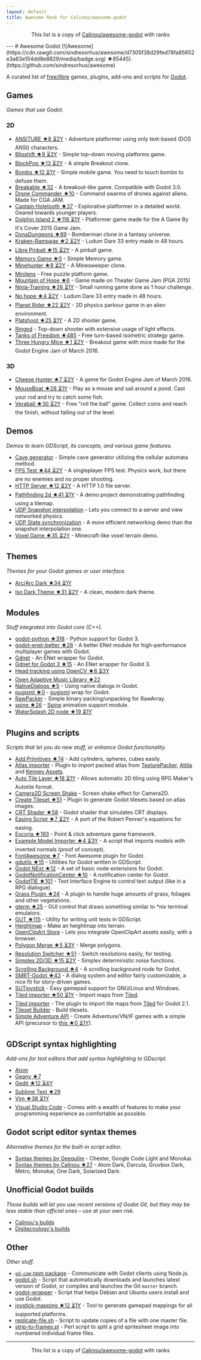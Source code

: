 ```yaml
---
layout: default
title: Awesome Rank for Calinou/awesome-godot
---
```


<p align="center">
	This list is a copy of <a href="https://github.com/Calinou/awesome-godot">Calinou/awesome-godot</a> with ranks
</p>
---
# Awesome Godot [![Awesome](https://cdn.rawgit.com/sindresorhus/awesome/d7305f38d29fed78fa85652e3a63e154dd8e8829/media/badge.svg) ★85445](https://github.com/sindresorhus/awesome)

A curated list of [free/libre](https://gnu.org/philosophy/free-sw.html) games, plugins, add-ons and scripts for [Godot](https://godotengine.org).

## Games

*Games that use Godot.*

### 2D

- [ANSiTURE ★8 ⏳2Y](https://github.com/w84death/ansiture) -  Adventure platformer using only text-based (DOS ANSI) characters.
- [Blipshift ★9 ⏳3Y](https://github.com/wardsky/blipshift) - Simple top-down moving platforms game.
- [BlockPop ★13 ⏳2Y](https://github.com/vnen/blockpop) - A simple Breakout clone.
- [Bombs ★12 ⏳1Y](https://github.com/randyyaj/Bombs) - Simple mobile game. You need to touch bombs to defuse them.
- [Breakable ★32](https://github.com/didier-v/breakable) - A breakout-like game. Compatible with Godot 3.0.
- [Drone Commander ★10](https://github.com/securas/Drone_Commander) - Command swarms of drones against aliens. Made for CGA JAM.
- [Captain Holetooth ★37](https://github.com/Hirnbix/captain-holetooth) - Explorative platformer in a detailed world. Geared towards younger players.
- [Dolphin Island 2 ★118 ⏳1Y](https://github.com/janmarcano/Dolphin-Island-2) - Platformer game made for the A Game By It's Cover 2015 Game Jam.
- [DynaDungeons ★89](https://github.com/akien-mga/dynadungeons) - Bomberman clone in a fantasy universe.
- [Kraken-Rampage ★2 ⏳2Y](https://github.com/randyyaj/Kraken-Rampage) - Ludum Dare 33 entry made in 48 hours.
- [Libre Pinball ★15 ⏳2Y](https://github.com/Calinou/libre-pinball) - A pinball game.
- [Memory Game ★0](https://github.com/Tzoop/MemoryGame) - Simple Memory game.
- [Minehunter ★8 ⏳2Y](https://github.com/genete/Minehunter) - A Minesweeper clone.
- [Minilens](http://kobuge-games.github.io/minilens/) - Free puzzle platform game.
- [Mountain of Hope ★6](https://github.com/w84death/mountain-of-hope) - Game made on Theater Game Jam (PGA 2015)
- [Ninja-Training ★26 ⏳1Y](https://github.com/KOBUGE-Games/Ninja-Training) - Small running game done as 1 hour challenge.
- [No hope ★4 ⏳2Y](https://github.com/sergicollado/no_hope_LD33) - Ludum Dare 33 entry made in 48 hours.
- [Planet Rider ★22 ⏳2Y](https://github.com/FEDE0D/Planet-Rider) - 2D physics parkour game in an alien environment.
- [Platshoot ★25 ⏳1Y](https://github.com/Calinou/platshoot) - A 2D shooter game.
- [Ringed](https://github.com/KOBUGE-Games/ringed) - Top-down shooter with extensive usage of light effects.
- [Tanks of Freedom ★485](https://github.com/w84death/Tanks-of-Freedom) - Free turn-based isometric strategy game.
- [Three Hungry Mice ★1 ⏳2Y](https://github.com/delstuff/threeHungryMice) - Breakout game with mice made for the Godot Engine Jam of March 2016.

### 3D

- [Cheese Hunter ★7 ⏳2Y](https://github.com/khairul169/cheese-hunter) - A game for Godot Engine Jam of March 2016.
- [MouseBoat ★28 ⏳1Y](https://github.com/CowThing/MouseBoat) - Play as a mouse and sail around a pond. Cast your rod and try to catch some fish.
- [Veraball ★30 ⏳2Y](https://github.com/Veraball/veraball) - Free "roll the ball" game. Collect coins and reach the finish, without falling out of the level.

## Demos

*Demos to learn GDScript, its concepts, and various game features.*

- [Cave generator](https://gitlab.com/TeddyDD/Godot-Cave-Generato) - Simple cave generator utilizing the cellular automata method.
- [FPS Test ★44 ⏳2Y](https://github.com/Calinou/fps-test) - A singleplayer FPS test. Physics work, but there are no enemies and no proper shooting.
- [HTTP Server ★12 ⏳2Y](https://github.com/KOBUGE-Games/godot-httpd) - A HTTP 1.0 file server.
- [Pathfinding 2d ★41 ⏳1Y](https://github.com/FEDE0D/godot-pathfinding2d-demo) - A demo project demonstrating pathfinding using a tilemap.
- [UDP Snapshot interpolation](https://github.com/jrimclean/godot-snapshot-interpolation-demo) - Lets you connect to a server and view networked physics.
- [UDP State synchronization](https://github.com/jrimclean/godot-state-sync-demo) - A more efficient networking demo than the snapshot interpolation one.
- [Voxel Game ★35 ⏳2Y](https://github.com/toger5/Godot-Voxel-Game-MineCraftClone) - Minecraft-like voxel terrain demo.

## Themes

*Themes for your Godot games or user interface.*

- [Arc/Arc Dark ★34 ⏳1Y](https://github.com/Geequlim/godot-themes)
- [Iso Dark Theme ★31 ⏳2Y](https://github.com/GalanCM/Iso-Themes) - A clean, modern dark theme.

## Modules

*Stuff integrated into Godot core (C++).*

- [godot-python ★318](https://github.com/touilleMan/godot-python) - Python support for Godot 3.
- [godot-enet-better ★26](https://github.com/Faless/godot-enet-better) - A better ENet module for high-performance multiplayer games with Godot.
- [Gdnet](https://github.com/jrimclean/gdnet) - An ENet wrapper for Godot.
- [Gdnet for Godot 3 ★15](https://github.com/PerduGames/gdnet3) - An ENet wrapper for Godot 3.
- [Head tracking using OpenCV ★8 ⏳3Y](https://github.com/antarktikali/godot-opencv-gpu-perspective)
- [Open Adaptive Music Library ★22](https://github.com/oamldev/oamlGodotModule)
- [NativeDialogs ★5](https://github.com/GodotExplorer/NativeDialogs) - Using native dialogs in Godot.
- [pugixml ★0](https://github.com/GodotExplorer/pugixml) - [pugixml](https://pugixml.org/) wrap for Godot.
- [RawPacker](https://github.com/jrimclean/rawpacker) - Simple binary packing/unpacking for RawArray.
- [spine ★26](https://github.com/GodotExplorer/spine) - [Spine](http://esotericsoftware.com/) animation support module.
- [WaterSplash 2D node ★19 ⏳1Y](https://github.com/laverneth/WaterSplash)

## Plugins and scripts

*Scripts that let you do new stuff, or enhance Godot functionality.*

- [Add Primitives ★74](https://github.com/TheHX/add_primitives) - Add cylinders, spheres, cubes easily.
- [Atlas importer](https://github.com/Geequlim/godot-code/tree/master/addons/atlas_importer) - Plugin to import packed atlas from [TexturePacker](https://www.codeandweb.com/texturepacker), [Attila](https://github.com/r-lyeh/attila) and [Kenney Assets](https://kenney.nl/assets).
- [Auto Tile Layer ★18 ⏳1Y](https://github.com/leezh/autotile) - Allows automatic 2D tiling using RPG Maker's Autotile format.
- [Camera2D Screen Shake](https://godotengine.org/qa/438/camera2d-screen-shake-extension) - Screen shake effect for Camera2D.
- [Create Tileset ★51](https://github.com/vinod8990/godot_plugins) - Plugin to generate Godot tilesets based on atlas images.
- [CRT Shader ★58](https://github.com/henriquelalves/SimpleGodotCRTShader) - Godot shader that simulates CRT displays.
- [Easing Script ★7 ⏳2Y](https://github.com/impmja/godot-easing) - A port of the Robert Penner's equations for easing.
- [Escoria ★193](https://github.com/godotengine/escoria) - Point & click adventure game framework.
- [Example Model Importer ★4 ⏳3Y](https://github.com/TheHX/godot_examples) - A script that imports models with inverted normals (proof of concept).
- [FontAwesome ★7](https://github.com/GodotExplorer/FontAwesome) - Font Awesome plugin for Godot.
- [gdutils ★15](https://github.com/GodotExplorer/gdutils) - Utilities for Godot written in GDScript.
- [Godot NExt ★12](https://github.com/willnationsdev/godot-next) - A set of basic node extensions for Godot.
- [GodotNotificationCenter ★10](https://github.com/didier-v/GodotNotificationCenter) - A notification center for Godot.
- [GodotTIE ★101](https://github.com/henriquelalves/GodotTIE) - Text Interface Engine to control text output (like in a RPG dialogue).
- [Grass Plugin ★24](https://github.com/marcosbitetti/grass_plugin_4_godot) - A plugin to handle huge amounts of grass, foliages and other vegetations.
- [gterm ★25](https://github.com/TeddyDD/gterm) - GUI control that draws something similar to \*nix terminal emulators.
- [GUT ★115](https://github.com/bitwes/Gut) - Utility for writing unit tests in GDScript.
- [Heightmap](https://gist.github.com/TheHX/94a83dea1a0f932d5805) - Make an heightmap into terrain.
- [OpenClipArt Store](https://github.com/vinod8990/godot_plugins/tree/master/OpenClipArt_Store) - Lets you integrate OpenClipArt assets easily, with a browser.
- [Polygon Merge ★5 ⏳3Y](https://github.com/ScyDev/Godot-Scripts) - Merge polygons.
- [Resolution Switcher ★51](https://github.com/vinod8990/godot_plugins) - Switch resolutions easily, for testing.
- [Simplex 2D/3D ★15 ⏳2Y](https://github.com/OvermindDL1/Godot-Helpers) - Simplex deterministic noise functions.
- [Scrolling Background ★4](https://github.com/dploeger/godot-scrollingbackground) - A scrolling background node for Godot.
- [SMRT-Godot ★43](https://github.com/brunosxs/SMRT-Godot) - A dialog system and editor fairly customizable, a nice fit for story-driven games.
- [SUTjoystick](https://gitlab.com/shine-upon-thee/joystick) - Easy gamepad support for GNU/Linux and Windows.
- [Tiled importer ★50 ⏳1Y](https://github.com/MrGreenTea/GodotTiledImporter) - Import maps from [Tiled](http://mapeditor.org).
- [Tiled importer](https://github.com/Geequlim/godot-code/tree/master/addons/tiled_importer) - The plugin to import tile maps from [Tiled](http://www.mapeditor.org/) for Godot 2.1.
- [Tileset Builder](https://gist.github.com/Calinou/27e979ab0a35500c3381) - Build tilesets.
- [Simple Adventure API](https://github.com/Biarity/godot-adventure-api) - Create Adventure/VN/IF games with a simple API (precursor to [this ★0 ⏳1Y](https://github.com/Biarity/Godot-Adventure-Framework)).

## GDScript syntax highlighting

*Add-ons for text editors that add syntax highlighting to GDscript.*

- [Atom](https://atom.io/packages/lang-gdscript)
- [Geany ★7](https://github.com/haimat/GDScript-Geany)
- [Gedit ★12 ⏳4Y](https://github.com/haimat/GDScript-gedit)
- [Sublime Text ★29](https://github.com/beefsack/GDScript-sublime)
- [Vim ★38 ⏳1Y](https://github.com/quabug/vim-gdscript)
- [Visual Studio Code](https://marketplace.visualstudio.com/items?itemName=geequlim.godot-tools) - Comes with a wealth of features to make your programming experience as comfortable as possible.

## Godot script editor syntax themes

*Alternative themes for the built-in script editor.*

- [Syntax themes by Geequlim](https://github.com/Geequlim/godot-themes/tree/master/syntax) - Chester, Google Code Light and Monokai.
- [Syntax themes by Calinou ★27](https://github.com/Calinou/godot-syntax-themes) - Atom Dark, Darcula, Gruvbox Dark, Metro, Monokai, One Dark, Solarized Dark.

## Unofficial Godot builds

*Those builds will let you use recent versions of Godot Git, but they may be less stable than official ones – use at your own risk.*

- [Calinou's builds](https://godot.hugo.pro/)
- [Digitecnology's builds](http://godot3builds.digitecnology.com/)

## Other

*Other stuff.*

- [`gd-com` npm package](https://www.npmjs.com/package/gd-com) - Communicate with Godot clients using Node.js.
- [godot.sh](https://github.com/adolson/godot-stuff/blob/master/godot.sh) - Script that automatically downloads and launches latest version of Godot, or compiles and launches the Git `master` branch.
- [godot-wrapper](https://github.com/nsrosenqvist/godot-wrapper.git) - Script that helps Debian and Ubuntu users install and use Godot.
- [joystick-mapping ★12 ⏳1Y](https://github.com/Hinsbart/joystick-mapping) - Tool to generate gamepad mappings for all supported platforms.
- [replicate-file.sh](https://github.com/adolson/godot-stuff/blob/master/replicate-file.sh) - Script to update copies of a file with one master file.
- [strip-to-frames.pl](https://github.com/adolson/godot-stuff/blob/master/strip-to-frames.pl) - Perl script to split a grid spritesheet image into numbered individual frame files.
---
<p align="center">
	This list is a copy of <a href="https://github.com/Calinou/awesome-godot">Calinou/awesome-godot</a> with ranks
</p>

